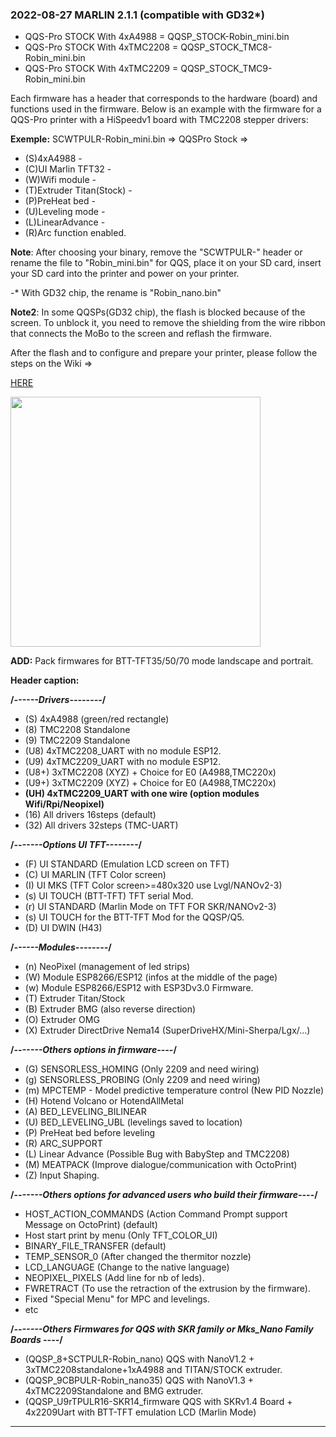 ### 2022-08-27 MARLIN 2.1.1 (compatible with GD32*)

- QQS-Pro STOCK With 4xA4988 = QQSP_STOCK-Robin_mini.bin
- QQS-Pro STOCK With 4xTMC2208 = QQSP_STOCK_TMC8-Robin_mini.bin
- QQS-Pro STOCK With 4xTMC2209 = QQSP_STOCK_TMC9-Robin_mini.bin
  
Each firmware has a header that corresponds to the hardware (board) and functions used in the firmware.
Below is an example with the firmware for a QQS-Pro printer with a HiSpeedv1 board with TMC2208 stepper drivers:

**Exemple:**
SCWTPULR-Robin_mini.bin => QQSPro Stock
=> 
   - (S)4xA4988 - 
   - (C)UI Marlin TFT32 - 
   - (W)Wifi module - 
   - (T)Extruder Titan(Stock) - 
   - (P)PreHeat bed - 
   - (U)Leveling mode -
   - (L)LinearAdvance - 
   - (R)Arc function enabled.

  **Note**: After choosing your binary, remove the "SCWTPULR-" header or rename the file to "Robin_mini.bin" for QQS,
  place it on your SD card, insert your SD card into the printer and power on your printer.
  
-* With GD32 chip, the rename is "Robin_nano.bin"

  **Note2**: In some QQSPs(GD32 chip), the flash is blocked because of the screen. To unblock it, you need to remove the shielding from the wire ribbon that connects the MoBo to the screen and reflash the firmware.
  
  After the flash and to configure and prepare your printer, please follow the steps on the Wiki => 
  
  [HERE](https://github.com/Foxies-CSTL/Marlin_2.1.x/wiki/2.SETTINGS-THE-PRINTER)

<img width=400 src="https://github.com/Foxies-CSTL/Marlin_2.1.x/wiki/icons/FLSun-Wiki.png" />

**ADD:** Pack firmwares for BTT-TFT35/50/70 mode landscape and portrait.

  **Header caption:**

  **/*------Drivers--------*/**
  - (S) 4xA4988 (green/red rectangle)
  - (8) TMC2208 Standalone
  - (9) TMC2209 Standalone
  - (U8) 4xTMC2208_UART with no module ESP12.
  - (U9) 4xTMC2209_UART with no module ESP12.
  - (U8+) 3xTMC2208 (XYZ) + Choice for E0 (A4988,TMC220x) 
  - (U9+) 3xTMC2209 (XYZ) + Choice for E0 (A4988,TMC220x)
  - **(UH) 4xTMC2209_UART with one wire (option modules Wifi/Rpi/Neopixel)**
  - (16) All drivers 16steps (default)
  - (32) All drivers 32steps (TMC-UART)

  **/*-------Options UI TFT--------*/**
  - (F) UI STANDARD (Emulation LCD screen on TFT)
  - (C) UI MARLIN (TFT Color screen)
  - (I) UI MKS (TFT Color screen>=480x320 use Lvgl/NANOv2-3)
  - (s) UI TOUCH (BTT-TFT) TFT serial Mod. 
  - (r) UI STANDARD (Marlin Mode on TFT FOR SKR/NANOv2-3)
  - (s) UI TOUCH for the BTT-TFT Mod for the QQSP/Q5.
  - (D) UI DWIN (H43)

  **/*------Modules--------*/**
  - (n) NeoPixel (management of led strips)
  - (W) Module ESP8266/ESP12 (infos at the middle of the page)
  - (w) Module ESP8266/ESP12 with ESP3Dv3.0 Firmware.
  - (T) Extruder Titan/Stock
  - (B) Extruder BMG (also reverse direction)
  - (O) Extruder OMG
  - (X) Extruder DirectDrive Nema14 (SuperDriveHX/Mini-Sherpa/Lgx/...)
  
  **/*-------Others options in firmware----*/**
  - (G) SENSORLESS_HOMING (Only 2209 and need wiring)
  - (g) SENSORLESS_PROBING (Only 2209 and need wiring)
  - (m) MPCTEMP - Model predictive temperature control (New PID Nozzle)
  - (H) Hotend Volcano or HotendAllMetal
  - (A) BED_LEVELING_BILINEAR
  - (U) BED_LEVELING_UBL (levelings saved to location)
  - (P) PreHeat bed before leveling
  - (R) ARC_SUPPORT
  - (L) Linear Advance (Possible Bug with BabyStep and TMC2208)
  - (M) MEATPACK (Improve dialogue/communication with OctoPrint)
  - (Z) Input Shaping.
  
  **/*-------Others options for advanced users who build their firmware----*/**
  - HOST_ACTION_COMMANDS (Action Command Prompt support Message on OctoPrint) (default)
  - Host start print by menu (Only TFT_COLOR_UI)
  - BINARY_FILE_TRANSFER (default)
  - TEMP_SENSOR_0 (After changed the thermitor nozzle)
  - LCD_LANGUAGE (Change to the native language)
  - NEOPIXEL_PIXELS (Add line for nb of leds).
  - FWRETRACT (To use the retraction of the extrusion by the firmware).
  - Fixed "Special Menu" for MPC and levelings.
  - etc 
 
  **/*-------Others Firmwares for QQS with SKR family or Mks_Nano Family Boards ----*/**
  - (QQSP_8+SCTPULR-Robin_nano)     QQS with NanoV1.2 + 3xTMC2208standalone+1xA4988 and TITAN/STOCK extruder. 
  - (QQSP_9CBPULR-Robin_nano35)     QQS with NanoV1.3 + 4xTMC2209Standalone and BMG extruder.
  - (QQSP_U9rTPULR16-SKR14_firmware QQS with SKRv1.4 Board + 4x2209Uart with BTT-TFT emulation LCD (Marlin Mode)
***

